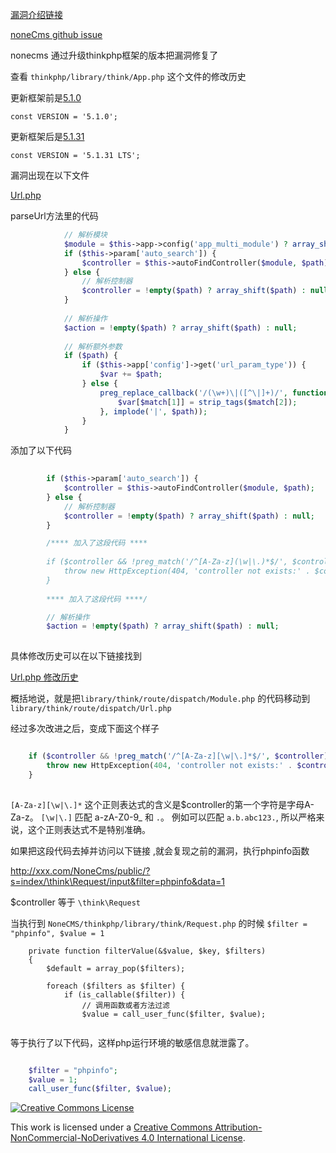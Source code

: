 
[漏洞介绍链接](http://www.cnnvd.org.cn/web/xxk/ldxqById.tag?CNNVD=CNNVD-201812-489)

[noneCms github issue](https://github.com/nangge/noneCms/issues/21)

nonecms 通过升级thinkphp框架的版本把漏洞修复了

查看 `thinkphp/library/think/App.php` 这个文件的修改历史

更新框架前是[5.1.0](https://github.com/top-think/framework/releases/tag/v5.1.0)
    
    const VERSION = '5.1.0';
    
更新框架后是[5.1.31](https://github.com/top-think/framework/releases/tag/v5.1.31)

    const VERSION = '5.1.31 LTS';

漏洞出现在以下文件

[Url.php](NoneCMS/thinkphp/library/think/route/dispatch/Url.php)

parseUrl方法里的代码

```php
            // 解析模块
            $module = $this->app->config('app_multi_module') ? array_shift($path) : null;
            if ($this->param['auto_search']) {
                $controller = $this->autoFindController($module, $path);
            } else {
                // 解析控制器
                $controller = !empty($path) ? array_shift($path) : null;
            }
    
            // 解析操作
            $action = !empty($path) ? array_shift($path) : null;
    
            // 解析额外参数
            if ($path) {
                if ($this->app['config']->get('url_param_type')) {
                    $var += $path;
                } else {
                    preg_replace_callback('/(\w+)\|([^\|]+)/', function ($match) use (&$var) {
                        $var[$match[1]] = strip_tags($match[2]);
                    }, implode('|', $path));
                }
            }
```
            
添加了以下代码
            
```php
            
        if ($this->param['auto_search']) {
            $controller = $this->autoFindController($module, $path);
        } else {
            // 解析控制器
            $controller = !empty($path) ? array_shift($path) : null;
        }

        /**** 加入了这段代码 ****
        
        if ($controller && !preg_match('/^[A-Za-z](\w|\.)*$/', $controller)) {
            throw new HttpException(404, 'controller not exists:' . $controller);
        }
        
        **** 加入了这段代码 ****/

        // 解析操作
        $action = !empty($path) ? array_shift($path) : null;
        
```
        
具体修改历史可以在以下链接找到

[Url.php 修改历史](https://github.com/top-think/framework/commits/5.1/library/think/route/dispatch/Url.php)

概括地说，就是把`library/think/route/dispatch/Module.php` 的代码移动到 `library/think/route/dispatch/Url.php`

经过多次改进之后，变成下面这个样子

```php

    if ($controller && !preg_match('/^[A-Za-z][\w|\.]*$/', $controller)) {
        throw new HttpException(404, 'controller not exists:' . $controller);
    }
    
```    

`[A-Za-z][\w|\.]*` 这个正则表达式的含义是$controller的第一个字符是字母A-Za-z。 `[\w|\.]` 匹配 a-zA-Z0-9_ 和 `.`。 例如可以匹配
`a.b.abc123.`, 所以严格来说，这个正则表达式不是特别准确。
    
如果把这段代码去掉并访问以下链接 ,就会复现之前的漏洞，执行phpinfo函数

http://xxx.com/NoneCms/public/?s=index/\think\Request/input&filter=phpinfo&data=1

$controller 等于 `\think\Request`


当执行到 `NoneCMS/thinkphp/library/think/Request.php` 的时候 `$filter = "phpinfo", $value = 1`

```
    private function filterValue(&$value, $key, $filters)
    {
        $default = array_pop($filters);

        foreach ($filters as $filter) {
            if (is_callable($filter)) {
                // 调用函数或者方法过滤
                $value = call_user_func($filter, $value);
                
```

等于执行了以下代码，这样php运行环境的敏感信息就泄露了。

```php

    $filter = "phpinfo";
    $value = 1;
    call_user_func($filter, $value);

```

<a rel="license" href="http://creativecommons.org/licenses/by-nc-nd/4.0/"><img alt="Creative Commons License" style="border-width:0" src="http://xcoder.hexccc.com/cc.png"></a>
    
This work is licensed under a [Creative Commons Attribution-NonCommercial-NoDerivatives 4.0 International License](http://creativecommons.org/licenses/by-nc-nd/4.0/).

